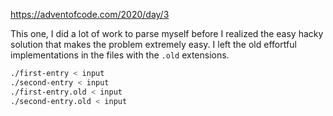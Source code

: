 https://adventofcode.com/2020/day/3

This one, I did a lot of work to parse myself before I realized the easy hacky
solution that makes the problem extremely easy. I left the old effortful
implementations in the files with the `.old` extensions.

```sh
./first-entry < input
./second-entry < input
./first-entry.old < input
./second-entry.old < input
```
